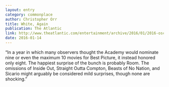 ```yaml
---
layout: entry
category: commonplace
author: Christopher Orr
title: White, Again
publication: The Atlantic
link: http://www.theatlantic.com/entertainment/archive/2016/01/2016-oscar-nominations-white-again/424143/
date: 2016-01-14
---
```


“In a year in which many observers thought the Academy would nominate nine or even the maximum 10 movies for Best Picture, it instead honored only eight. The happiest surprise of the bunch is probably Room. The omissions of Inside Out, Straight Outta Compton, Beasts of No Nation, and Sicario might arguably be considered mild surprises, though none are shocking.”
